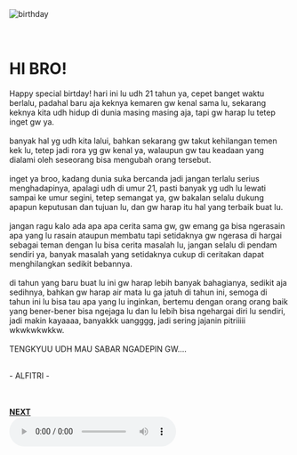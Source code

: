 <html lang="en">
<head>
    <meta charset="UTF-8">
    <title>
        HAPPY BIRTDAY
    </title>
    <link rel="stylesheet" href="style.css">
</head>
<body>
    <div class="card">
        <img src="https://cdn1-production-images-kly.akamaized.net/gRH9lWGxOhYZ-HWViuUsfyvG3N0=/800x450/smart/filters:quality(75):strip_icc():format(webp)/kly-media-production/medias/4450385/original/041783600_1685675123-7067402_3541289_1_.jpg" alt="birthday" class="birthday">
        <div class="text">
            <h1>
                <br>
                HI BRO!
            </h1>
            <P>
                Happy special birtday! hari ini lu udh 21 tahun ya, cepet banget waktu berlalu, padahal baru aja keknya kemaren gw kenal sama lu,
                sekarang keknya kita udh hidup di dunia masing masing aja, tapi gw harap lu tetep inget gw ya.
                <br><br>
                banyak hal yg udh kita lalui, bahkan sekarang gw takut kehilangan temen kek lu, tetep jadi rora yg gw kenal ya, walaupun gw tau
                keadaan yang dialami oleh seseorang bisa mengubah orang tersebut.
                <br><br>
                inget ya broo, kadang dunia suka bercanda jadi jangan terlalu serius menghadapinya, apalagi udh di umur 21, pasti banyak yg udh lu
                lewati sampai ke umur segini, tetep semangat ya, gw bakalan selalu dukung apapun keputusan dan tujuan lu, dan gw harap itu hal
                yang terbaik buat lu.
                <br><br>
                jangan ragu kalo ada apa apa cerita sama gw, gw emang ga bisa ngerasain apa yang lu rasain ataupun membatu tapi setidaknya gw ngerasa di hargai
                sebagai teman dengan lu bisa cerita masalah lu, jangan selalu di pendam sendiri ya, banyak masalah yang setidaknya cukup di ceritakan
                dapat menghilangkan sedikit bebannya.
                <br><br>
                di tahun yang baru buat lu ini gw harap lebih banyak bahagianya, sedikit aja sedihnya, bahkan gw harap air mata lu ga jatuh di tahun ini,
                semoga di tahun ini lu bisa tau apa yang lu inginkan, bertemu dengan orang orang baik yang bener-bener bisa ngejaga lu dan lu lebih bisa ngehargai
                diri lu sendiri, jadi makin kayaaaa, banyakkk uangggg, jadi sering jajanin pitriiiii wkwkwkwkkw.
                <br><br>
                TENGKYUU UDH MAU SABAR NGADEPIN GW....
                <br><br>
            </P> 
            <p class="muted">
                - ALFITRI -
                <br><br><br>
            </p>
        </div>
        <div class="container">
            <a href="NEXTTOVIDEO.md"><b>NEXT</b></a>
        <div class="space"></div>
        <audio controls autoplay>
            <source src="Lirik Di Tempat yang Jauh pun (Tooku Ni Itemo) - JKT48.mp3" type="audio/mp3"> your browser does not support the audio element.
        </audio>
        <script src="js.js"></script>
    </div>
</body>
</html>
